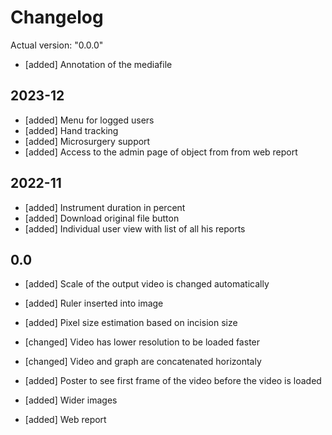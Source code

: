 # Changelog

Actual version: "0.0.0"

* [added] Annotation of the mediafile

## 2023-12

* [added] Menu for logged users
* [added] Hand tracking
* [added] Microsurgery support
* [added] Access to the admin page of object from from web report

## 2022-11

* [added] Instrument duration in percent
* [added] Download original file button
* [added] Individual user view with list of all his reports


## 0.0


* [added] Scale of the output video is changed automatically

* [added] Ruler inserted into image
* [added] Pixel size estimation based on incision size
* [changed] Video has lower resolution to be loaded faster
* [changed] Video and graph are concatenated horizontaly

* [added] Poster to see first frame of the video before the video is loaded
* [added] Wider images
* [added] Web report